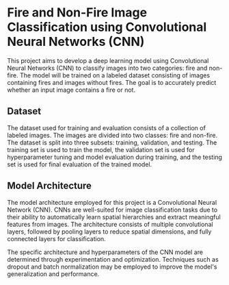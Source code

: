 # Fire and Non-Fire Image Classification using Convolutional Neural Networks (CNN)

This project aims to develop a deep learning model using Convolutional Neural Networks (CNN) to classify images into two categories: fire and non-fire. The model will be trained on a labeled dataset consisting of images containing fires and images without fires. The goal is to accurately predict whether an input image contains a fire or not.

## Dataset
The dataset used for training and evaluation consists of a collection of labeled images. The images are divided into two classes: fire and non-fire. The dataset is split into three subsets: training, validation, and testing. The training set is used to train the model, the validation set is used for hyperparameter tuning and model evaluation during training, and the testing set is used for final evaluation of the trained model.

## Model Architecture
The model architecture employed for this project is a Convolutional Neural Network (CNN). CNNs are well-suited for image classification tasks due to their ability to automatically learn spatial hierarchies and extract meaningful features from images. The architecture consists of multiple convolutional layers, followed by pooling layers to reduce spatial dimensions, and fully connected layers for classification.

The specific architecture and hyperparameters of the CNN model are determined through experimentation and optimization. Techniques such as dropout and batch normalization may be employed to improve the model's generalization and performance.
